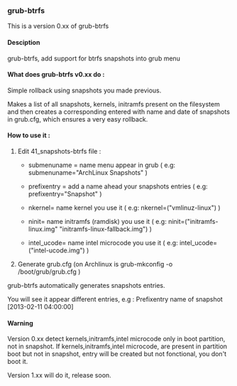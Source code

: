 ### grub-btrfs


This is a version 0.xx of grub-btrfs

#### Desciption

grub-btrfs, add support for btrfs snapshots into grub menu

#### What does grub-btrfs v0.xx do :

Simple rollback using snapshots you made previous.

Makes a list of all snapshots, kernels, initramfs present on the filesystem and then creates a corresponding entered with name and date of snapshots in grub.cfg, which ensures a very easy rollback.

#### How to use it :

1. Edit 41_snapshots-btrfs file :

	* submenuname = name menu appear in grub ( e.g: submenuname="ArchLinux Snapshots" )

	* prefixentry = add a name ahead your snapshots entries ( e.g: prefixentry="Snapshot" )

	* nkernel= name kernel you use it ( e.g: nkernel=("vmlinuz-linux") )

	* ninit= name initramfs (ramdisk) you use it ( e.g: ninit=("initramfs-linux.img" "initramfs-linux-fallback.img") )

	* intel_ucode= name intel microcode you use it ( e.g: intel_ucode=("intel-ucode.img") )

2. Generate grub.cfg (on Archlinux is grub-mkconfig -o /boot/grub/grub.cfg )

grub-btrfs automatically generates snapshots entries.

You will see it appear different entries, e.g : Prefixentry name of snapshot [2013-02-11 04:00:00]

#### Warning

Version 0.xx detect kernels,initramfs,intel microcode only in boot partition, not in snapshot.
If kernels,initramfs,intel microcode, are present in partition boot but not in snapshot, entry will be created but not fonctional, you don't boot it.

Version 1.xx will do it, release soon.

